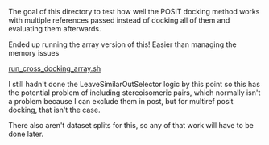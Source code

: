 The goal of this directory to test how well the POSIT docking method works with multiple references passed instead of
docking all of them and evaluating them afterwards.

Ended up running the array version of this! Easier than managing the memory issues

[run_cross_docking_array.sh](cluster_scripts%2Frun_cross_docking_array.sh)

I still hadn't done the LeaveSimilarOutSelector logic by this point so this has the potential problem of including
stereoisomeric pairs, which normally isn't a problem because I can exclude them in post, but for multiref posit docking,
that isn't the case.

There also aren't dataset splits for this, so any of that work will have to be done later.